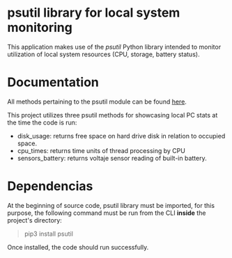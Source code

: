 psutil library for local system monitoring
===============

This application makes use of the *psutil* Python library intended to monitor utilization of local system resources (CPU, storage, battery status).

# Documentation
All methods pertaining to the psutil module can be found [here](https://pypi.org/project/psutil/).

This project utilizes three psutil methods for showcasing local PC stats at the time the code is run: 
- disk_usage: returns free space on hard drive disk in relation to occupied space.
- cpu_times: returns time units of thread processing by CPU
- sensors_battery: returns voltaje sensor reading of built-in battery.


# Dependencias
At the beginning of source code, psutil library must be imported, for this purpose, the following command must be run from the CLI **inside** the project's directory: 
> pip3 install psutil

Once installed, the code should run successfully.



